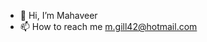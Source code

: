 - 👋 Hi, I’m Mahaveer
- 📫 How to reach me m.gill42@hotmail.com

<!---
mgill42/mgill42 is a ✨ special ✨ repository because its `README.md` (this file) appears on your GitHub profile.
You can click the Preview link to take a look at your changes.
--->
